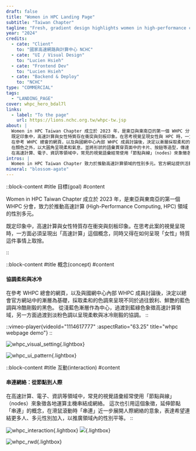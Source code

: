 ```yaml
---
draft: false
title: "Women in HPC Landing Page"
subtitle: "Taiwan Chapter"
tagline: "Fresh, gradient design highlights women in high-performance computing"
year: "2024"
credits:
  - cate: "Client"
    to: "國家高速網路與計算中心 NCHC"
  - cate: "UI / Visual Design"
    to: "Lucien Hsieh"
  - cate: "Frontend Dev"
    to: "Lucien Hsieh"
  - cate: "Backend & Deploy"
    to: "NCHC"
type: "COMMERCIAL"
tags:
  - "LANDING_PAGE"
cover: whpc_hero_bdal7l
links:
  - label: "To the page"
    url: https://lions.nchc.org.tw/whpc-tw.jsp
about: |
  Women in HPC Taiwan Chapter 成立於 2023 年，是東亞與東南亞的第一個 WHPC 分會，致力於推動高速計算 (High-Performance Computing, HPC) 領域的性別多元。
  既定印象中，高速計算與女性特質存在衝突與刻板印象。在思考視覺呈現女性與 HPC 時，一方面必須呈現出「高速計算」這個概念，同時又得在如何呈現「女性」特質這件事情上取捨。
  在參考 WHPC 總會的網頁，以及與國網中心內部 WHPC 成員討論後，決定以漸層採取柔和的色調來呈現不同於過往扁平、鮮艷的藍色調與冷酷剛毅的黑色。選擇從淺藍色漸層作為中心，過渡到藍綠色象徵高速計算領域；另一方面過渡到淡粉色調，以呈現柔軟與冰冷剛毅的協調。
  在顏色之外，以大圓角呈現柔和氣息，並將形狀的語彙貫穿頁面中的卡片、按鈕等造型，傳達「協調、融合的高速計算」概念。
  在高速計算、電子、資訊等領域中，常見的視覺語彙經常使用「節點與線」（nodes）來象徵各地運算主機串結成網絡。這次也引用這個象徵，延伸節點「串連」的概念，在滑鼠滾動時「串連」近一步展開人際網絡的意象，表達希望連結更多人、多元性別加入，以推廣領域內的性別平等。
intros: |
  Women in HPC Taiwan Chapter 致力於推動高速計算領域的性別多元。官方網站提供活動資訊與相關倡議，以提升認識、促進包容，鼓勵多元性別探索高速計算領域。
mineral: "blossom-agate"
---
```

::block-content
#title
目標(goal)
#content
<p>
Women in HPC Taiwan Chapter 成立於 2023 年，是東亞與東南亞的第一個 WHPC 分會，致力於推動高速計算 (High-Performance Computing, HPC) 領域的性別多元。
</p>
<p>
既定印象中，高速計算與女性特質存在衝突與刻板印象。在思考此案的視覺呈現時，一方面必須呈現出「高速計算」這個概念，同時又得在如何呈現「女性」特質這件事情上取捨。
</p>
::

::block-content
#title
概念(concept)
#content
<h4 class="subtitle">
協調柔和與冰冷
</h4>
在參考 WHPC 總會的網頁，以及與國網中心內部 WHPC 成員討論後，決定以總會官方網站中的漸層為基礎，採取柔和的色調來呈現不同於過往銳利、鮮艷的藍色調與冷酷剛毅的黑色。
從淺藍色漸層作為中心，過渡到藍綠色象徵高速計算領域，另一方面過渡到淡粉色調以呈現柔軟與冰冷剛毅的協調。
::

::vimeo-player{videoId="1114617777" :aspectRatio="63.25" title="whpc webpage demo"}
::

<!-- 顏色與形狀、文字 -->
![whpc_visual_setting](whpc_visual_setting_bw8kf8){.lightbox}
<!-- UI pattern -->
![whpc_ui_pattern](whpc_ui_pattern_toz9m9){.lightbox}

::block-content
#title
互動(interaction)
#content
<h4 class="subtitle">
串連網絡：從節點到人際
</h4>
在高速計算、電子、資訊等領域中，常見的視覺語彙經常使用「節點與線」（nodes）來象徵各地運算主機串結成網絡。
這次也引用這個象徵，延伸節點「串連」的概念，在滑鼠滾動時「串連」近一步展開人際網絡的意象，表達希望連結更多人、多元性別加入，以推廣領域內的性別平等。
::

![whpc_interaction](whpc_interaction_ph3lua){.lightbox}
![](whpc_iphone_mockups_cmetmf){.lightbox}
<!-- RWD 各種尺寸截圖 -->
![whpc_rwd](whpc_RWD_upqucr){.lightbox}